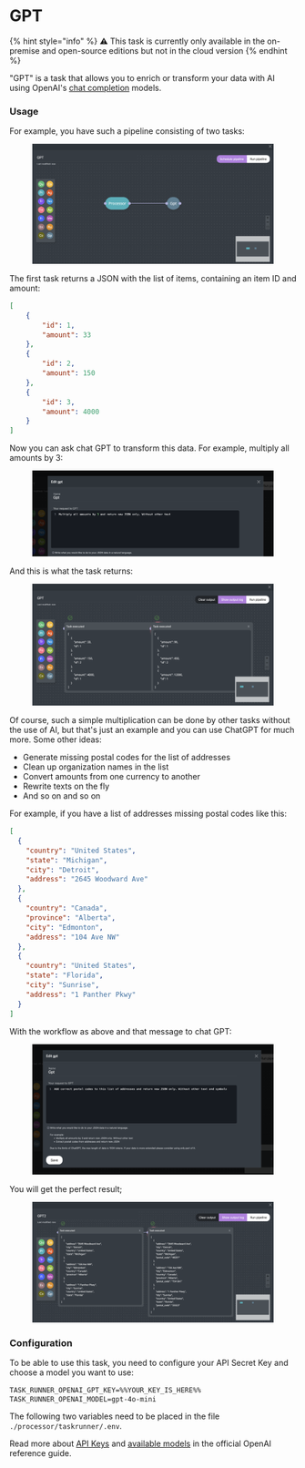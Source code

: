 # GPT

{% hint style="info" %}
:warning: This task is currently only available in the on-premise and open-source editions but not in the cloud version
{% endhint %}

"GPT" is a task that allows you to enrich or transform your data with AI using OpenAI's [chat completion](https://platform.openai.com/docs/guides/chat-completions) models.

### Usage

For example, you have such a pipeline consisting of two tasks:

<figure><img src="../../.gitbook/assets/Screenshot 2024-07-26 at 00.14.42.png" alt=""><figcaption></figcaption></figure>

The first task returns a JSON with the list of items, containing an item ID and amount:

```json
[
    {
        "id": 1,
        "amount": 33
    },
    {
        "id": 2,
        "amount": 150
    },
    {
        "id": 3,
        "amount": 4000
    }
]
```

Now you can ask chat GPT to transform this data. For example, multiply all amounts by 3:

<figure><img src="../../.gitbook/assets/Screenshot 2024-07-26 at 00.13.21.png" alt=""><figcaption></figcaption></figure>

And this is what the task returns:

<figure><img src="../../.gitbook/assets/Screenshot 2024-07-26 at 00.12.56.png" alt=""><figcaption></figcaption></figure>

Of course, such a simple multiplication can be done by other tasks without the use of AI, but that's just an example and you can use ChatGPT for much more. Some other ideas:

* Generate missing postal codes for the list of addresses
* Clean up organization names in the list
* Convert amounts from one currency to another
* Rewrite texts on the fly
* And so on and so on

For example, if you have a list of addresses missing postal codes like this:

```json
[
  {
    "country": "United States",
    "state": "Michigan",
    "city": "Detroit",
    "address": "2645 Woodward Ave"
  },
  {
    "country": "Canada",
    "province": "Alberta",
    "city": "Edmonton",
    "address": "104 Ave NW"
  },
  {
    "country": "United States",
    "state": "Florida",
    "city": "Sunrise",
    "address": "1 Panther Pkwy"
  }
]
```

With the workflow as above and that message to chat GPT:

<figure><img src="../../.gitbook/assets/Screenshot 2024-07-26 at 00.47.48.png" alt=""><figcaption></figcaption></figure>

You will get the perfect result;

<figure><img src="../../.gitbook/assets/Screenshot 2024-07-26 at 00.47.25.png" alt=""><figcaption></figcaption></figure>

### Configuration

To be able to use this task, you need to configure your API Secret Key and choose a model you want to use:

```
TASK_RUNNER_OPENAI_GPT_KEY=%%YOUR_KEY_IS_HERE%%
TASK_RUNNER_OPENAI_MODEL=gpt-4o-mini
```

The following two variables need to be placed in the file `./processor/taskrunner/.env`.

Read more about [API Keys](https://platform.openai.com/api-keys) and [available models](https://platform.openai.com/docs/models) in the official OpenAI reference guide.
